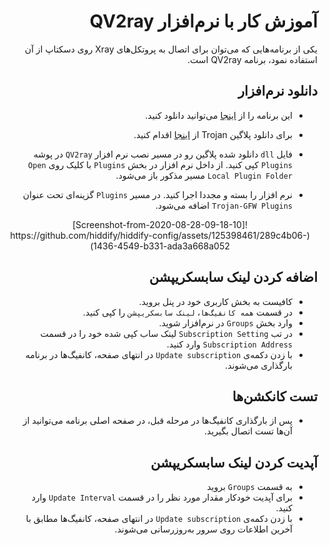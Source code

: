 
<div dir="rtl" markdown=1>

# آموزش کار با نرم‌افزار QV2ray
یکی از برنامه‌هایی که می‌توان برای اتصال به پروتکل‌های Xray روی دسکتاپ از آن استفاده نمود، برنامه QV2ray است.

## دانلود نرم‌افزار
* این برنامه را از [اینجا](https://github.com/Qv2ray/Qv2ray/releases) می‌توانید دانلود کنید.

* برای دانلود پلاگین Trojan از [اینجا](https://github.com/Qv2ray/QvPlugin-Trojan/releases) اقدام کنید.



* فایل `dll` دانلود شده پلاگین رو در مسیر نصب نرم افزار `QV2ray` در پوشه `Plugins` کپی کنید. از داخل نرم افزار در بخش `Plugins` با کلیک روی `Open Local Plugin Folder` مسیر مذکور باز می‌شود. 

* نرم افزار را بسته و مجددا اجرا کنید. در مسیر `Plugins` گزینه‌ای تحت عنوان `Trojan-GFW Plugins` اضافه می‌شود.

<div align=center markdown=1>
![Screenshot-from-2020-08-28-09-18-10](https://github.com/hiddify/hiddify-config/assets/125398461/289c4b06-1436-4549-b331-ada3a668a052)

</div>

## اضافه کردن لینک سابسکریپشن
* کافیست به بخش کاربری خود در پنل بروید.
* در قسمت `همه کانفیگ‌ها`، `لینک سابسکریپشن` را کپی کنید.
* وارد بخش `Groups` در نرم‌افزار شوید.
* در تب `Subscription Setting` لینک ساب کپی شده خود را در قسمت `Subscription Address` وارد کنید.
* با زدن دکمه‌ی `Update subscription` در انتهای صفحه، کانفیگ‌ها در برنامه بارگذاری می‌شوند. 

## تست کانکشن‌ها
* پس از بارگذاری کانفیگ‌ها در مرحله قبل، در صفحه اصلی برنامه می‌توانید از آن‌ها تست اتصال بگیرید.

## آپدیت کردن لینک سابسکریپشن 
* به قسمت `Groups` بروید
* برای آپدیت خودکار مقدار مورد نظر را در قسمت `Update Interval` وارد کنید. 
* با زدن دکمه‌ی `Update subscription` در انتهای صفحه، کانفیگ‌ها مطابق با آخرین اطلاعات روی سرور به‌روزرسانی می‌شوند.
